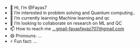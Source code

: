 - 👋 Hi, I’m @Fayas7
- 👀 I’m interested in problem solving and Quantum computing..
- 🌱 I’m currently learning Machine learning and qc
- 💞️ I’m looking to collaborate on research on ML and QC
- 📫 How to reach me ...gmail-fayasfayaz707@gmail.com
- 😄 Pronouns: ...
- ⚡ Fun fact: ...

<!---
Fayas7/Fayas7 is a ✨ special ✨ repository because its `README.md` (this file) appears on your GitHub profile.
You can click the Preview link to take a look at your changes.
--->
